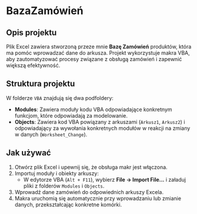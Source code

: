 # BazaZamówień

## Opis projektu
Plik Excel zawiera stworzoną przeze mnie **Bazę Zamówień** produktów, która ma pomóc wprowadzać dane do arkusza. Projekt wykorzystuje makra VBA, aby zautomatyzować procesy związane z obsługą zamówień i zapewnić większą efektywność.

## Struktura projektu
W folderze `VBA` znajdują się dwa podfoldery:
- **Modules**: Zawiera moduły kodu VBA odpowiadające konkretnym funkcjom, które odpowiadają za modelowanie.
- **Objects**: Zawiera kod VBA powiązany z arkuszami (`Arkusz1`, `Arkusz2`) i odpowiadający za wywołania konkretnych modułów w reakcji na zmiany w danych (`Worksheet_Change`).

## Jak używać
1. Otwórz plik Excel i upewnij się, że obsługa makr jest włączona.
2. Importuj moduły i obiekty arkuszy:
   - W edytorze VBA (`Alt + F11`), wybierz **File → Import File...** i załaduj pliki z folderów `Modules` i `Objects`.
3. Wprowadź dane zamówień do odpowiednich arkuszy Excela.
4. Makra uruchomią się automatycznie przy wprowadzaniu lub zmianie danych, przekształcając konkretne komórki.
